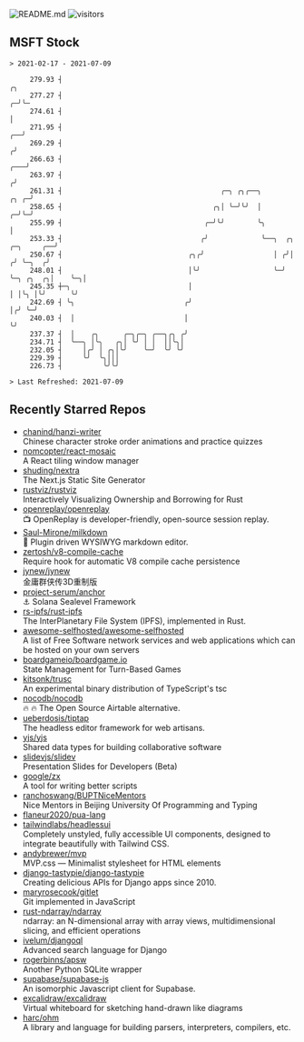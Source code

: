 ![README.md](https://github.com/Gerhut/Gerhut/workflows/README.md/badge.svg)
![visitors](https://visitors.vercel.app/Gerhut/Gerhut?token=8cf69d1f6813d272ef062726b6070c9be4ff72038cfe5a7ded7384a8da65d866)

## MSFT Stock

```
> 2021-02-17 - 2021-07-09

     279.93 ┤                                                                                                ╭╮  
     277.27 ┤                                                                                              ╭─╯╰─ 
     274.61 ┤                                                                                              │     
     271.95 ┤                                                                                           ╭──╯     
     269.29 ┤                                                                                          ╭╯        
     266.63 ┤                                                                                      ╭───╯         
     263.97 ┤                                                                                     ╭╯             
     261.31 ┤                                       ╭─╮ ╭╮╭──╮                               ╭╮ ╭─╯              
     258.65 ┤                                     ╭╮│ ╰─╯╰╯  │                             ╭─╯╰─╯                
     255.99 ┤                                   ╭─╯╰╯        ╰╮                            │                     
     253.33 ┤                                  ╭╯             ╰──╮  ╭╮          ╭─╮     ╭──╯                     
     250.67 ┤                               ╭╮╭╯                 │ ╭╯│         ╭╯ ╰─╮  ╭╯                        
     248.01 ┤                               │╰╯                  ╰─╯ ╰─╮ ╭╮  ╭╮│    ╰─╮│                         
     245.35 ┼─╮                             │                          │ │╰╮ │╰╯      ╰╯                         
     242.69 ┤ ╰╮                           ╭╯                          │╭╯ ╰─╯                                   
     240.03 ┤  │                           │                           ╰╯                                        
     237.37 ┤  │    ╭╮      ╭─╮╭─╮ ╭──╮╭╮ ╭╯                                                                     
     234.71 ┤  ╰──╮ │╰╮   ╭╮│ ╰╯ │ │  ││╰╮│                                                                      
     232.05 ┤     │╭╯ │ ╭╮│╰╯    ╰─╯  ╰╯ ╰╯                                                                      
     229.39 ┤     ╰╯  ╰╮│││                                                                                      
     226.73 ┤          ╰╯╰╯                                                                                      

> Last Refreshed: 2021-07-09
```

## Recently Starred Repos

- [chanind/hanzi-writer](https://github.com/chanind/hanzi-writer)  
  Chinese character stroke order animations and practice quizzes
- [nomcopter/react-mosaic](https://github.com/nomcopter/react-mosaic)  
  A React tiling window manager
- [shuding/nextra](https://github.com/shuding/nextra)  
  The Next.js Static Site Generator
- [rustviz/rustviz](https://github.com/rustviz/rustviz)  
  Interactively Visualizing Ownership and Borrowing for Rust
- [openreplay/openreplay](https://github.com/openreplay/openreplay)  
  :tv: OpenReplay is developer-friendly, open-source session replay.
- [Saul-Mirone/milkdown](https://github.com/Saul-Mirone/milkdown)  
  🍼 Plugin driven WYSIWYG  markdown editor.
- [zertosh/v8-compile-cache](https://github.com/zertosh/v8-compile-cache)  
  Require hook for automatic V8 compile cache persistence
- [jynew/jynew](https://github.com/jynew/jynew)  
  金庸群侠传3D重制版
- [project-serum/anchor](https://github.com/project-serum/anchor)  
  ⚓ Solana Sealevel Framework
- [rs-ipfs/rust-ipfs](https://github.com/rs-ipfs/rust-ipfs)  
  The InterPlanetary File System (IPFS), implemented in Rust.
- [awesome-selfhosted/awesome-selfhosted](https://github.com/awesome-selfhosted/awesome-selfhosted)  
  A list of Free Software network services and web applications which can be hosted on your own servers
- [boardgameio/boardgame.io](https://github.com/boardgameio/boardgame.io)  
  State Management for Turn-Based Games
- [kitsonk/trusc](https://github.com/kitsonk/trusc)  
  An experimental binary distribution of TypeScript's tsc
- [nocodb/nocodb](https://github.com/nocodb/nocodb)  
  🔥 🔥  The Open Source Airtable alternative. 
- [ueberdosis/tiptap](https://github.com/ueberdosis/tiptap)  
  The headless editor framework for web artisans.
- [yjs/yjs](https://github.com/yjs/yjs)  
  Shared data types for building collaborative software
- [slidevjs/slidev](https://github.com/slidevjs/slidev)  
  Presentation Slides for Developers (Beta)
- [google/zx](https://github.com/google/zx)  
  A tool for writing better scripts
- [ranchoswang/BUPTNiceMentors](https://github.com/ranchoswang/BUPTNiceMentors)  
  Nice Mentors in Beijing University Of Programming and Typing 
- [flaneur2020/pua-lang](https://github.com/flaneur2020/pua-lang)  
- [tailwindlabs/headlessui](https://github.com/tailwindlabs/headlessui)  
  Completely unstyled, fully accessible UI components, designed to integrate beautifully with Tailwind CSS.
- [andybrewer/mvp](https://github.com/andybrewer/mvp)  
  MVP.css — Minimalist stylesheet for HTML elements
- [django-tastypie/django-tastypie](https://github.com/django-tastypie/django-tastypie)  
  Creating delicious APIs for Django apps since 2010.
- [maryrosecook/gitlet](https://github.com/maryrosecook/gitlet)  
  Git implemented in JavaScript
- [rust-ndarray/ndarray](https://github.com/rust-ndarray/ndarray)  
  ndarray: an N-dimensional array with array views, multidimensional slicing, and efficient operations
- [ivelum/djangoql](https://github.com/ivelum/djangoql)  
  Advanced search language for Django
- [rogerbinns/apsw](https://github.com/rogerbinns/apsw)  
  Another Python SQLite wrapper
- [supabase/supabase-js](https://github.com/supabase/supabase-js)  
  An isomorphic Javascript client for Supabase.
- [excalidraw/excalidraw](https://github.com/excalidraw/excalidraw)  
  Virtual whiteboard for sketching hand-drawn like diagrams
- [harc/ohm](https://github.com/harc/ohm)  
  A library and language for building parsers, interpreters, compilers, etc.
